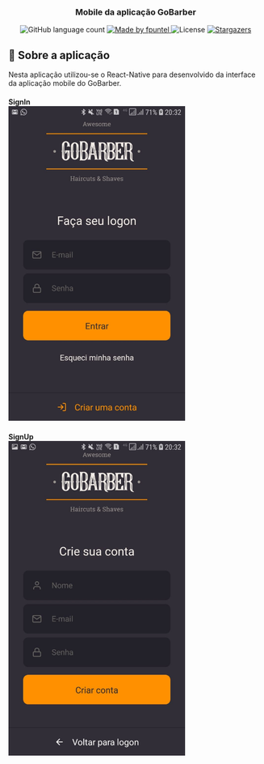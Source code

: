 <h3 align="center">
  Mobile da aplicação GoBarber
</h3>

<p align="center">
  <img alt="GitHub language count" src="https://img.shields.io/github/languages/count/fpuntel/appGoBarber?color=%2304D361">

  <a href="https://rocketseat.com.br">
    <img alt="Made by fpuntel" src="https://img.shields.io/badge/made%20by-fpuntel-%2304D361">
  </a>

  <img alt="License" src="https://img.shields.io/badge/license-MIT-%2304D361">

  <a href="https://github.com/fpuntel/appGoBarber/stargazers">
    <img alt="Stargazers" src="https://img.shields.io/github/stars/fpuntel/appGoBarber?style=social?style=social">
  </a>
</p>

## :rocket: Sobre a aplicação

Nesta aplicação utilizou-se o React-Native para desenvolvido da interface da aplicação mobile do GoBarber.

<h4>SignIn</4>
<br>
<img width=350 alt="Made by fpuntel"  src="src/assets/signInApp.jpeg">

<h4>SignUp</4>
<br>
<img width=350 alt="Made by fpuntel" src="src/assets/signUpApp.jpeg">


